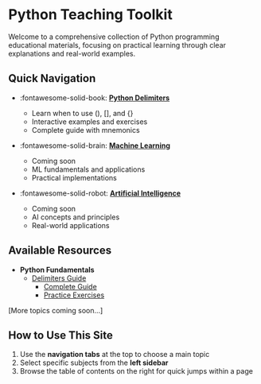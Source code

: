 # Python Teaching Toolkit

Welcome to a comprehensive collection of Python programming educational materials, focusing on practical learning through clear explanations and real-world examples.

## Quick Navigation

<div class="grid cards" markdown>

- :fontawesome-solid-book: **[Python Delimiters](python/fundamentals/delimiters/index.md)**
    - Learn when to use (), [], and {}
    - Interactive examples and exercises
    - Complete guide with mnemonics

- :fontawesome-solid-brain: **[Machine Learning](python/machine_learning/index.md)**
    - Coming soon
    - ML fundamentals and applications
    - Practical implementations

- :fontawesome-solid-robot: **[Artificial Intelligence](python/ai/index.md)**
    - Coming soon
    - AI concepts and principles
    - Real-world applications

</div>

## Available Resources

- **Python Fundamentals**
    - [Delimiters Guide](python/fundamentals/delimiters/index.md)
        - [Complete Guide](python/fundamentals/delimiters/delimiters.md)
        - [Practice Exercises](python/fundamentals/delimiters/resources/exercises.py)

[More topics coming soon...]

## How to Use This Site

1. Use the **navigation tabs** at the top to choose a main topic
2. Select specific subjects from the **left sidebar**
3. Browse the table of contents on the right for quick jumps within a page
